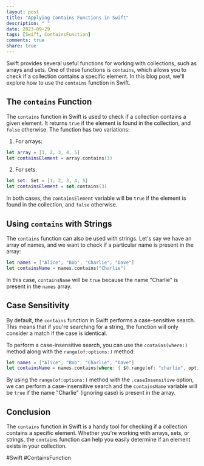```yaml
---
layout: post
title: "Applying Contains Functions in Swift"
description: " "
date: 2023-09-29
tags: [Swift, ContainsFunction]
comments: true
share: true
---
```


Swift provides several useful functions for working with collections, such as arrays and sets. One of these functions is `contains`, which allows you to check if a collection contains a specific element. In this blog post, we'll explore how to use the `contains` function in Swift.

## The `contains` Function

The `contains` function in Swift is used to check if a collection contains a given element. It returns `true` if the element is found in the collection, and `false` otherwise. The function has two variations:

1. For arrays: 

```swift
let array = [1, 2, 3, 4, 5]
let containsElement = array.contains(3)
```

2. For sets:

```swift
let set: Set = [1, 2, 3, 4, 5]
let containsElement = set.contains(3)
```

In both cases, the `containsElement` variable will be `true` if the element is found in the collection, and `false` otherwise.

## Using `contains` with Strings

The `contains` function can also be used with strings. Let's say we have an array of names, and we want to check if a particular name is present in the array:

```swift
let names = ["Alice", "Bob", "Charlie", "Dave"]
let containsName = names.contains("Charlie")
```

In this case, `containsName` will be `true` because the name "Charlie" is present in the `names` array.

## Case Sensitivity

By default, the `contains` function in Swift performs a case-sensitive search. This means that if you're searching for a string, the function will only consider a match if the case is identical.

To perform a case-insensitive search, you can use the `contains(where:)` method along with the `range(of:options:)` method:

```swift
let names = ["Alice", "Bob", "Charlie", "Dave"]
let containsName = names.contains(where: { $0.range(of: "charlie", options: .caseInsensitive) != nil })
```

By using the `range(of:options:)` method with the `.caseInsensitive` option, we can perform a case-insensitive search and the `containsName` variable will be `true` if the name "Charlie" (ignoring case) is present in the array.

## Conclusion

The `contains` function in Swift is a handy tool for checking if a collection contains a specific element. Whether you're working with arrays, sets, or strings, the `contains` function can help you easily determine if an element exists in your collection.

#Swift #ContainsFunction